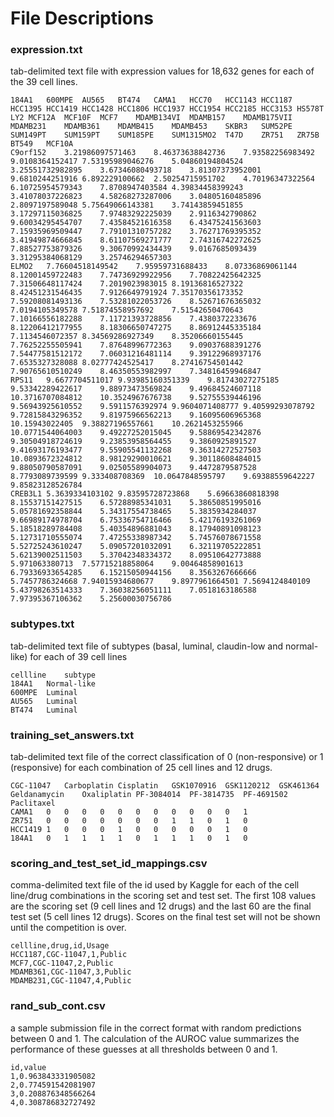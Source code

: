 # File Descriptions

### expression.txt
tab-delimited text file with expression values for 18,632 genes for each of the 39 cell lines.

```
184A1	600MPE	AU565	BT474	CAMA1	HCC70	HCC1143	HCC1187	HCC1395	HCC1419	HCC1428	HCC1806	HCC1937	HCC1954	HCC2185	HCC3153	HS578T	LY2	MCF12A	MCF10F	MCF7	MDAMB134VI	MDAMB157	MDAMB175VII	MDAMB231	MDAMB361	MDAMB415	MDAMB453	SKBR3	SUM52PE	SUM149PT	SUM159PT	SUM185PE	SUM1315MO2	T47D	ZR751	ZR75B	BT549	MCF10A
C9orf152	3.21986097571463	8.46373638842736	7.93582256983492	9.0108364152417	7.53195989046276	5.04860194804524	3.25551732982895	3.67346080493718	3.81307373952001	9.6810244251916	6.892229100662	2.50254715951702	4.70196347322564	6.10725954579343	7.8708947403584	4.39834458399243	3.41078037226823	4.58268273287006	3.04805160485896	2.8097197589048	5.75649066143381	3.74143859451855	3.17297115036825	7.97483292225039	2.9116342790862	9.60034295454707	7.43584521616358	6.43475241563603	7.15935969509447	7.79101310757282	3.76271769395352	3.41949874666845	8.61107569271777	2.74316742272625	7.88527753879326	9.30670992434439	9.0167685093439	3.31295384068129	3.25746294657303
ELMO2	7.76604518149542	7.95959731688433	8.07336869061144	8.12001459722483	7.74736929922956	7.70822425642325	7.31506648117424	7.2019023983015	8.19136816527322	8.42451231546435	7.9126649791924	7.35170356173352	7.59208081493136	7.53281022053726	8.52671676365032	7.0194105349578	7.51874558957692	7.51542650470643	7.10166556182288	7.11721393728856	7.4380372233676	8.12206412177955	8.18306650747275	8.86912445335184	7.1134546072357	8.34569286927349	8.35206660155445	7.76252255505941	7.87648996772363	9.09037688391276	7.54477581512172	7.06031216481114	9.39122968937176	7.6535327328088	8.02777424525417	8.27416754501442	7.90765610510249	8.46350553982997	7.34816459946847
RPS11	9.6677704511017	9.93985160351339	9.81743027275185	9.53342289422617	9.88973473569824	9.49684524607118	10.3716707084812	10.3524967676738	9.52755539446196	9.56943925610552	9.5911576392974	9.9604071408777	9.40599293078792	9.72815843296352	9.81975966562213	9.16095606965368	10.15943022405	9.38827196557661	10.2621453255966	10.0771544064003	9.49227252015045	9.58869542342876	9.30504918724619	9.23853958564455	9.3860925891527	9.41693176193477	9.55905541132268	9.36314272527503	10.0893672324812	8.98129290010621	9.30118608484015	9.88050790587091	9.02505589904073	9.4472879587528	8.7793089739599	9.333408708369	10.0647848595797	9.69388559642227	9.85823128526784
CREB3L1	5.3639334103102	9.83595728723868	5.69663860818398	8.15537151427515	6.57288985341031	5.38650851995016	5.05781692358844	5.34317554738465	5.3835934284037	9.66989174978704	6.75336754716466	5.42176193261069	5.18518289784408	5.40354896881043	8.17940891098123	5.12731710555074	7.47255338987342	5.74576078671558	5.52725243610247	5.09057201032091	6.32119705222851	5.62139002511503	5.37042348334372	8.09510642773888	5.971063380713	7.57715218858064	9.00464858901613	6.79336933654285	6.15215050944156	8.3563267666666	5.7457786324668	7.94015934680677	9.8977961664501	7.5694124840109	5.43798263514333	7.36038256051111	7.0518163186588	7.97395367106362	5.25600030756786
```

### subtypes.txt
tab-delimited text file of subtypes (basal, luminal, claudin-low and normal-like) for each of 39 cell lines

```
cellline	subtype
184A1	Normal-like
600MPE	Luminal
AU565	Luminal
BT474	Luminal
```

### training_set_answers.txt
tab-delimited text file of the correct classification of 0 (non-responsive) or 1 (responsive) for each combination of 25 cell lines and 12 drugs.

```
CGC-11047	Carboplatin	Cisplatin	GSK1070916	GSK1120212	GSK461364	Geldanamycin	Oxaliplatin	PF-3084014	PF-3814735	PF-4691502	Paclitaxel
CAMA1	0	0	0	0	0	0	0	0	0	0	0	1
ZR751	0	0	0	0	0	0	0	1	1	0	1	0
HCC1419	1	0	0	0	1	0	0	0	0	0	1	0
184A1	0	1	1	1	1	0	1	1	1	0	1	0
```

### scoring_and_test_set_id_mappings.csv
comma-delimited text file of the id used by Kaggle for each of the cell line/drug combinations in the scoring set and test set. The first 108 values are the scoring set (9 cell lines and 12 drugs) and the last 60 are the final test set (5 cell lines 12 drugs). Scores on the final test set will not be shown until the competition is over.

```
cellline,drug,id,Usage
HCC1187,CGC-11047,1,Public
MCF7,CGC-11047,2,Public
MDAMB361,CGC-11047,3,Public
MDAMB231,CGC-11047,4,Public
```

### rand_sub_cont.csv
a sample submission file in the correct format with random predictions between 0 and 1. The calculation of the AUROC value summarizes the performance of these guesses at all thresholds between 0 and 1.

```
id,value
1,0.963843331905082
2,0.774591542081907
3,0.208876348566264
4,0.308786832727492
```

